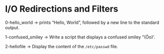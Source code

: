 # I/O Redirections and Filters

0-hello_world -> prints “Hello, World”, followed by a new line to the standard output.

1-confused_smiley -> Write a script that displays a confused smiley "(Ôo)'.

2-hellofile -> Display the content of the `/etc/passwd` file.
